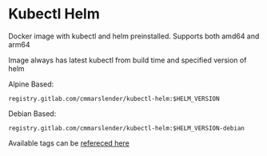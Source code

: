 # Kubectl Helm

Docker image with kubectl and helm preinstalled. Supports both amd64 and arm64

Image always has latest kubectl from build time and specified version of helm

Alpine Based:

`registry.gitlab.com/cmmarslender/kubectl-helm:$HELM_VERSION`

Debian Based: 

`registry.gitlab.com/cmmarslender/kubectl-helm:$HELM_VERSION-debian`

Available tags can be [refereced here](https://gitlab.com/cmmarslender/kubectl-helm/container_registry)
